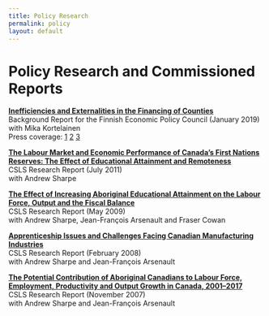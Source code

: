 ```yaml
---
title: Policy Research
permalink: policy
layout: default
---
```


# Policy Research and Commissioned Reports

[**Inefficiencies and Externalities in the Financing of Counties**](https://vatt.fi/julkaisu?pubid=URN%3AISBN%3A978-952-274-231-5)  
Background Report for the Finnish Economic Policy Council (January 2019)  
with Mika Kortelainen  
Press coverage: [1](https://www.uusisuomi.fi/kotimaa/270039-tutkimus-loysi-pehmean-budjettikurin-ongelman-sote-uudistus-heikentaa-kannustinta) [2](https://www.verkkouutiset.fi/vatt-maakuntauudistuksen-hyodyt-heikentyvat-ilman-verotusoikeutta/) [3](https://kuntalehti.fi/uutiset/talous/vattn-tutkijat-verotusoikeuden-puuttuminen-heikentaa-maakuntauudistuksen-hyotyja/)

[**The Labour Market and Economic Performance of Canada’s First Nations Reserves: The Effect of Educational Attainment and Remoteness**](http://csls.ca/reports/csls2011-05.pdf)  
CSLS Research Report (July 2011)  
with Andrew Sharpe  

[**The Effect of Increasing Aboriginal Educational Attainment on the Labour Force, Output and the Fiscal Balance**](http://www.csls.ca/reports/csls2009-3.pdf)  
CSLS Research Report (May 2009)  
with Andrew Sharpe, Jean-François Arsenault and Fraser Cowan

[**Apprenticeship Issues and Challenges Facing Canadian Manufacturing Industries**](http://www.csls.ca/reports/csls2008-2.pdf)  
CSLS Research Report (February 2008)  
with Andrew Sharpe and Jean-François Arsenault  

[**The Potential Contribution of Aboriginal Canadians to Labour Force, Employment, Productivity and Output Growth in Canada, 2001–2017**](http://www.csls.ca/reports/csls2007-04.PDF)   
CSLS Research Report (November 2007)  
with Andrew Sharpe and Jean-François Arsenault

